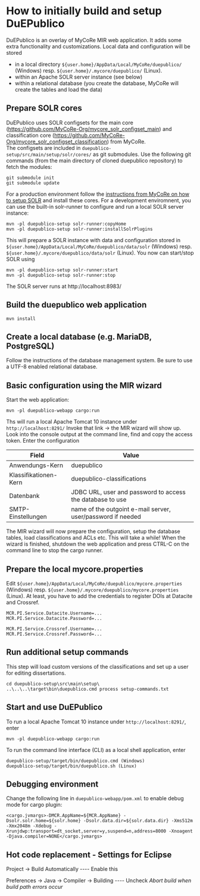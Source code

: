 # How to initially build and setup DuEPublico

DuEPublico is an overlay of MyCoRe MIR web application. It adds some extra functionality and customizations. Local data and configuration will be stored
* in a local directory `${user.home}/AppData/Local/MyCoRe/duepublico/` (Windows) resp. `${user.home}/.mycore/duepublico/` (Linux).
* within an Apache SOLR server instance (see below)
* within a relational database (you create the database, MyCoRe will create the tables and load the data)

## Prepare SOLR cores

DuEPublico uses SOLR configsets for the main core (https://github.com/MyCoRe-Org/mycore_solr_configset_main) and classification core (https://github.com/MyCoRe-Org/mycore_solr_configset_classification) from MyCoRe.  
The configsets are included in `duepublico-setup/src/main/setup/solr/cores/` as git submodules. 
Use the following git commands (from the main directory of cloned duepublico repository) to fetch the modules:

```
git submodule init
git submodule update
```

For a production environment follow the [instructions from MyCoRe on how to setup SOLR](https://www.mycore.de/documentation/search/search_solr_use/) and install these cores.
For a development enviromnent, you can use the built-in solr-runner to configure and run a local SOLR server instance:

```
mvn -pl duepublico-setup solr-runner:copyHome
mvn -pl duepublico-setup solr-runner:installSolrPlugins
```

This will prepare a SOLR instance with data and configuration stored in 
```${user.home}/AppData/Local/MyCoRe/duepublico/data/solr``` (Windows) resp. ```${user.home}/.mycore/duepublico/data/solr``` (Linux).
You now can start/stop SOLR using

```
mvn -pl duepublico-setup solr-runner:start
mvn -pl duepublico-setup solr-runner:stop
```

The SOLR server runs at http://localhost:8983/

## Build the duepublico web application

```
mvn install
```

## Create a local database (e.g. MariaDB, PostgreSQL)

Follow the instructions of the database management system. Be sure to use a UTF-8 enabled relational database.

## Basic configuration using the MIR wizard

Start the web application:

```
mvn -pl duepublico-webapp cargo:run
```

Ths will run a local Apache Tomcat 10 instance under `http://localhost:8291/`
Invoke that link -> the MIR wizard will show up.
Look into the console output at the command line, find and copy the access token.
Enter the configuration


| Field                 | Value                                                       |
| --------------------- | ----------------------------------------------------------- |
| Anwendungs-Kern       | duepublico                                                  |
| Klassifikationen-Kern | duepublico-classifications                                  |
| Datenbank             | JDBC URL, user and password to access the database to use   |
| SMTP-Einstellungen    | name of the outgoint e-mail server, user/password if needed |


The MIR wizard will now prepare the configuration, setup the database tables, load classifications and ACLs etc. This will take a while!
When the wizard is finished, shutdown the web application and press CTRL-C on the command line to stop the cargo runner.

## Prepare the local mycore.properties

Edit `${user.home}/AppData/Local/MyCoRe/duepublico/mycore.properties` (Windows) resp. `${user.home}/.mycore/duepublico/mycore.properties` (Linux).
At least, you have to add the credentials to register DOIs at Datacite and Crossref.

```
MCR.PI.Service.Datacite.Username=...
MCR.PI.Service.Datacite.Password=...

MCR.PI.Service.Crossref.Username=...
MCR.PI.Service.Crossref.Password=...
```

## Run additional setup commands

This step will load custom versions of the classifications and set up a user for editing dissertations.

```
cd duepublico-setup\src\main\setup\
..\..\..\target\bin\duepublico.cmd process setup-commands.txt
```

## Start and use DuEPublico

To run a local Apache Tomcat 10 instance under `http://localhost:8291/`, enter

```
mvn -pl duepublico-webapp cargo:run
```

To run the command line interface (CLI) as a local shell application, enter

```
duepublico-setup/target/bin/duepublico.cmd (Windows)
duepublico-setup/target/bin/duepublico.sh (Linux)
```

## Debugging environment

Change the following line in `duepublico-webapp/pom.xml` to enable debug mode for cargo plugin:

`<cargo.jvmargs>-DMCR.AppName=${MCR.AppName} -Dsolr.solr.home=${solr.home} -Dsolr.data.dir=${solr.data.dir} -Xms512m -Xmx2048m -Xdebug -Xrunjdwp:transport=dt_socket,server=y,suspend=n,address=8000 -Xnoagent -Djava.compiler=NONE</cargo.jvmargs>`

## Hot code replacement - Settings for Eclipse

Project -> Build Automatically ---- Enable this

Preferences -> Java -> Compiler -> Building ---- Uncheck *Abort build when build path errors occur*
